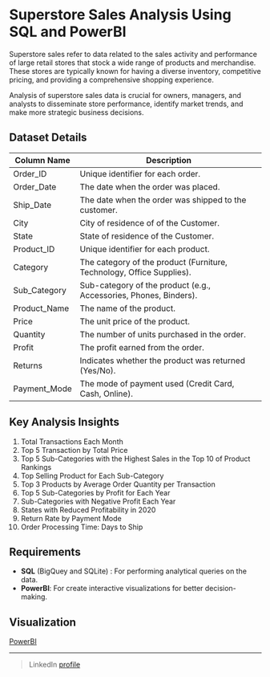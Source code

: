 # Superstore Sales Analysis Using SQL and PowerBI
Superstore sales refer to data related to the sales activity and performance of large retail stores that stock a wide range of products and merchandise. These stores are typically known for having a diverse inventory, competitive pricing, and providing a comprehensive shopping experience.

Analysis of superstore sales data is crucial for owners, managers, and analysts to disseminate store performance, identify market trends, and make more strategic business decisions.

## Dataset Details

| Column Name      | Description                                                                |
|------------------|----------------------------------------------------------------------------|
| Order_ID         | Unique identifier for each order.                                          |
| Order_Date       | The date when the order was placed.                                        |
| Ship_Date        | The date when the order was shipped to the customer.                       |
| City             | City of residence of of the Customer.                                      |
| State            | State of residence of the Customer.                                        |
| Product_ID       | Unique identifier for each product.                                        |
| Category         | The category of the product (Furniture, Technology, Office Supplies).      |
| Sub_Category     | Sub-category of the product (e.g., Accessories, Phones, Binders).          |
| Product_Name     | The name of the product.                                                   |
| Price            | The unit price of the product.                                             |
| Quantity         | The number of units purchased in the order.                                |
| Profit           | The profit earned from the order.                                          |
| Returns          | Indicates whether the product was returned (Yes/No).                       |
| Payment_Mode     | The mode of payment used (Credit Card, Cash, Online).                      |


## Key Analysis Insights
1. Total Transactions Each Month
2. Top 5 Transaction by Total Price
3. Top 5 Sub-Categories with the Highest Sales in the Top 10 of Product Rankings
4. Top Selling Product for Each Sub-Category
5. Top 3 Products by Average Order Quantity per Transaction
6. Top 5 Sub-Categories by Profit for Each Year
7. Sub-Categories with Negative Profit Each Year
8. States with Reduced Profitability in 2020
9. Return Rate by Payment Mode
10. Order Processing Time: Days to Ship

## Requirements
- **SQL** (BigQuey and SQLite) : For performing analytical queries on the data.
- **PowerBI**: For create interactive visualizations for better decision-making.

## Visualization 
[PowerBI](https://app.powerbi.com/view?r=eyJrIjoiY2QyZDg4NmYtZWFkOC00ZjkyLWI2ZGUtNGE3MWFiYmJjZTAxIiwidCI6ImM3NTk5NWEzLWY1YjctNDkyMy1hM2IyLWZjMTg3NzM5M2MxZiIsImMiOjEwfQ%3D%3D)

---

> LinkedIn [profile](https://www.linkedin.com/in/e-rena/)<br>



